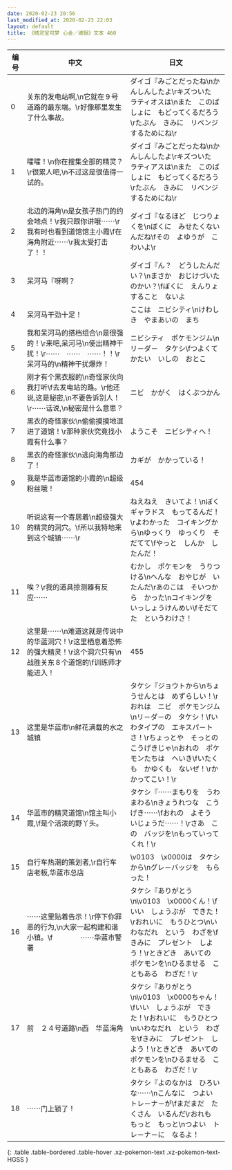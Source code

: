 ```yaml
---
date: 2020-02-23 20:56
last_modified_at: 2020-02-23 22:03
layout: default
title: 《精灵宝可梦 心金／魂银》文本 460
---
```

| 编号 | 中文 | 日文 |
| ---- | ---- | ---- |
| 0 | 关东的发电站啊,\n它就在９号道路的最东端。\r好像那里发生了什么事故。 | ダイゴ『みごとだったね\nかんしんしたよ\rキズついた　ラティオスは\nまた　このばしょに　もどってくるだろう\rたぶん　きみに　リベンジするためにね\r |
| 1 | 嚯嚯！\n你在搜集全部的精灵？\r很累人吧,\n不过这是很值得一试的。 | ダイゴ『みごとだったね\nかんしんしたよ\rキズついた　ラティアスは\nまた　このばしょに　もどってくるだろう\rたぶん　きみに　リベンジするためにね\r |
| 2 | 北边的海角\n是女孩子热门的约会地点！\r我只跟你讲哦⋯⋯\r我有时也看到道馆馆主小霞\f在海角附近⋯⋯\r我太受打击了！！ | ダイゴ『なるほど　じつりょくを\nぼくに　みせたくないんだね\fその　よゆうが　こわいよ\r |
| 3 | 呆河马『呀啊？ | ダイゴ『ん？　どうしたんだい？\nまさか　おじけづいたのかい？\fぼくに　えんりょすること　ないよ |
| 4 | 呆河马干劲十足！ | ここは　ニビシティ\nけわしき　やまあいの　まち |
| 5 | 我和呆河马的搭档组合\n是很强的！\r来吧,呆河马\n使出精神干扰！\r⋯⋯　⋯⋯　⋯⋯！！\r呆河马的\n精神干扰爆炸！ | ニビシティ　ポケモンジム\nリ－ダ－　タケシ\fつよくて　かたい　いしの　おとこ |
| 6 | 刚才有个黑衣服的\n奇怪家伙向我打听\f去发电站的路。\r他还说,这是秘密,\n不要告诉别人！\r⋯⋯话说,\n秘密是什么意思？ | ニビ　かがく　はくぶつかん |
| 7 | 黑衣的奇怪家伙\n偷偷摸摸地混进了道馆！\r那种家伙究竟找小霞有什么事？ | ようこそ　ニビシティへ！ |
| 8 | 黑衣的奇怪家伙\n逃向海角那边了！ | カギが　かかっている！ |
| 9 | 我是华蓝市道馆的小霞的\n超级粉丝哦！ | 454 |
| 10 | 听说这有一个寄居着\n超级强大的精灵的洞穴。\f所以我特地来到这个城镇⋯⋯\r | ねえねえ　きいてよ！\nぼく　ギャラドス　もってるんだ！\rよわかった　コイキングから\nゆっくり　ゆっくり　そだてて\fやっと　しんか　したんだ！ |
| 11 | 唉？\r我的道具掠测器有反应⋯⋯ | むかし　ポケモンを　うりつける\nへんな　おやじが　いたんだ\rあのこは　そいつから　かった\nコイキングを　いっしょうけんめい\fそだてた　というわけさ！ |
| 12 | 这里是⋯⋯\n难道这就是传说中的华蓝洞穴！\r这里栖息着恐怖的强大精灵！\r这个洞穴只有\n战胜关东８个道馆的\f训练师才能进入！ | 455 |
| 13 | 这里是华蓝市\n鲜花满载的水之城镇 | タケシ『ジョウトから\nちょうせんとは　めずらしい！\rおれは　ニビ　ポケモンジム\nリ－ダ－の　タケシ！\fいわタイプの　エキスパ－トさ！\rちょっとや　そっとの　こうげきじゃ\nおれの　ポケモンたちは　へいき\fいたくも　かゆくも　ないぜ！\rかかってこい！\r |
| 14 | 华蓝市的精灵道馆\n馆主叫小霞,\f是个活泼的野丫头。 | タケシ『⋯⋯まもりを　うわまわる\nきょうれつな　こうげき⋯⋯\fおれの　よそう　いじょうだ⋯⋯！\rさあ　この　バッジを\nもっていってくれ！\r |
| 15 | 自行车热潮的策划者,\r自行车店老板,华蓝市总店 | \v0103　\x0000は　タケシから\nグレ－バッジを　もらった！ |
| 16 | ⋯⋯这里贴着告示！\r停下你罪恶的行为,\n大家一起构建和谐小镇。\f　　　　⋯⋯华蓝市警署 | タケシ『ありがとう\n\v0103　\x0000くん！\fいい　しょうぶが　できた！\rおれいに　もうひとつ\nいわなだれ　という　わざを\fきみに　プレゼント　しよう！\rときどき　あいての　ポケモンを\nひるませる　こともある　わざだ！\r |
| 17 | 前　２４号道路\n西　华蓝海角 | タケシ『ありがとう\n\v0103　\x0000ちゃん！\fいい　しょうぶが　できた！\rおれいに　もうひとつ\nいわなだれ　という　わざを\fきみに　プレゼント　しよう！\rときどき　あいての　ポケモンを\nひるませる　こともある　わざだ！\r |
| 18 | ⋯⋯门上锁了！ | タケシ『よのなかは　ひろいな⋯⋯\nこんなに　つよい　トレ－ナ－が\fまだまだ　たくさん　いるんだ\rおれも　もっと　もっと\nつよい　トレ－ナ－に　なるよ！ |
{: .table .table-bordered .table-hover .xz-pokemon-text .xz-pokemon-text-HGSS }